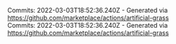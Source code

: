 Commits: 2022-03-03T18:52:36.240Z - Generated via https://github.com/marketplace/actions/artificial-grass
<br>
Commits: 2022-03-03T18:52:36.240Z - Generated via https://github.com/marketplace/actions/artificial-grass
<br>
